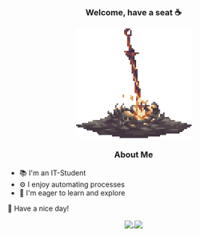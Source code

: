 <h3 align="center"> Welcome, have a seat ☕</h3>
<p align="center">
  <img align="center" src="https://github.com/L-Ferrer/L-Ferrer/blob/main/img/bonfire.gif">
</p>


<h3 align="center"> About Me </h3>

- 📚  I'm an IT-Student
- ⚙️  I enjoy automating processes
- 🔭  I'm eager to learn and explore

👋 Have a nice day!

<p align="center">
  <a href="https://github.com/anuraghazra/github-readme-stats">
    <img align="center" src="https://github-readme-stats.vercel.app/api?username=L-Ferrer&show_icons=true&theme=midnight-purple" />
  </a>
  <a href="https://github.com/anuraghazra/convoychat">
    <img align="center" src="https://github-readme-stats.vercel.app/api/top-langs/?username=L-Ferrer&theme=midnight-purple&layout=compact&hide=HTML,CSS" />
  </a>
</p>

<!--
**L-Ferrer/L-Ferrer** is a ✨ _special_ ✨ repository because its `README.md` (this file) appears on your GitHub profile.

Here are some ideas to get you started:

- 🔭 I’m currently working on ...
- 🌱 I’m currently learning ...
- 👯 I’m looking to collaborate on ...
- 🤔 I’m looking for help with ...
- 💬 Ask me about ...
- 📫 How to reach me: ...
- 😄 Pronouns: ...
- ⚡ Fun fact: ...
-->
